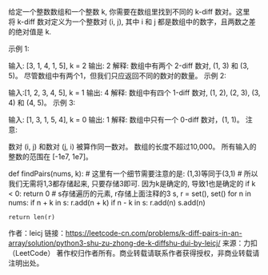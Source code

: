 给定一个整数数组和一个整数 k, 你需要在数组里找到不同的 k-diff 数对。这里将 k-diff 数对定义为一个整数对 (i, j), 其中 i 和 j 都是数组中的数字，且两数之差的绝对值是 k.

示例 1:

输入: [3, 1, 4, 1, 5], k = 2
输出: 2
解释: 数组中有两个 2-diff 数对, (1, 3) 和 (3, 5)。
尽管数组中有两个1，但我们只应返回不同的数对的数量。
示例 2:

输入:[1, 2, 3, 4, 5], k = 1
输出: 4
解释: 数组中有四个 1-diff 数对, (1, 2), (2, 3), (3, 4) 和 (4, 5)。
示例 3:

输入: [1, 3, 1, 5, 4], k = 0
输出: 1
解释: 数组中只有一个 0-diff 数对，(1, 1)。
注意:

数对 (i, j) 和数对 (j, i) 被算作同一数对。
数组的长度不超过10,000。
所有输入的整数的范围在 [-1e7, 1e7]。


def findPairs(nums, k):
    # 这里有一个细节需要注意的是: (1,3)等同于(3,1)
    # 所以我们无需将1,3都存储起来, 只要存储3即可. 因为k是确定的, 导致1也是确定的
    if k < 0:
        return 0
    # s存储遍历的元素, r存储上面注释的3
    s, r = set(), set()
    for n in nums:
        if n + k in s:
            r.add(n + k)
        if n - k in s:
            r.add(n)
        s.add(n)
        
    return len(r)

作者：leicj
链接：https://leetcode-cn.com/problems/k-diff-pairs-in-an-array/solution/python3-shu-zu-zhong-de-k-diffshu-dui-by-leicj/
来源：力扣（LeetCode）
著作权归作者所有。商业转载请联系作者获得授权，非商业转载请注明出处。